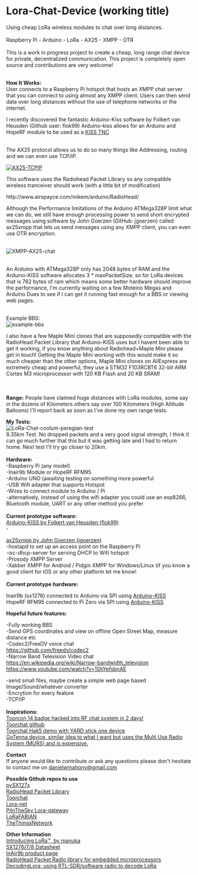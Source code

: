 # Lora-Chat-Device (working title)

<p>Using cheap LoRa wireless modules to chat over long distances.<br><br>
Raspberry Pi - Arduino - LoRa - AX25 - XMPP - OTR<br><br>
This is a work in progress project to create a cheap, long range chat device for private, decentralized communication. This project is completely open source and contributions are very welcome!</p>
<br>
<b>How It Works:</b><br>
User connects to a Raspberry Pi hotspot that hosts an XMPP chat server that you can connect to using almost any XMPP client. Users can then send data over long distances without the use of telephone networks or the internet.

<p>I recently discovered the fantastic Arduino-Kiss software by Folkert van Heusden (Github user: flok99)
Arduino-kiss allows for an Arduino and HopeRF module to be used as a <a href="https://en.wikipedia.org/wiki/KISS_%28TNC%29">KISS TNC </a>

<br>The AX25 protocol allows us to do so many things like Addressing, routing and we can even use TCP/IP.</p>
[![AX25-TCPIP](http://img.youtube.com/vi/Z9LDWIDyYq8/0.jpg)](http://www.youtube.com/watch?v=Z9LDWIDyYq8 "AX25 TCP/IP over LoRa ")
<br>
<p>This software uses the Radiohead Packet Library so any compatible wireless tranceiver should work (with a little bit of modification)<br></p>
http://www.airspayce.com/mikem/arduino/RadioHead/
<br>
<p>Although the Performance limitations of the Arduino ATMega328P limit what we can do, we still have enough processing power to send short encrypted messages using software by John Goerzen (GitHub: jgoerzen) called ax25xmpp that lets us send messages using any XMPP client, you can even use OTR encryption.</p>
<br>
<img src="http://i.imgur.com/iDSmCiD.jpg" alt="XMPP-AX25-chat"> 
<br>
<br>
<p>An Arduino with ATMega328P only has 2048 bytes of RAM and the Arduino-KISS software allocates 3 * maxPacketSize. so for LoRa devices that is 762 bytes of ram which means some better hardware should improve the performance, I'm currently waiting on a few Moteino Megas and Arduino Dues to see if I can get it running fast enough for a BBS or viewing web pages.</p>
<br>
Example BBS:<br>
<img src="https://defacto2.net/file/view/ab31a4" alt="example-bbs">

<br>
<p>I also have a few Maple Mini clones that are supposedly compatible with the RadioHead Packet Library that Arduino-KISS uses but I havent been able to get it working, if you know anything about Radiohead+Maple Mini please get in touch!
Getting the Maple Mini working with this would make it so much cheaper than the other options, Maple Mini clones on AliExpress are extremely cheap and powerful, they use a STM32 F103RCBT6 32-bit ARM Cortex M3 microprocessor with 120 KB Flash and 20 KB SRAM!</p>
<br>
<br>
<b>Range:</b>
People have claimed huge distances with LoRa modules, some say in the dozens of Kilometers others say over 100 Kilometers (High Altitude Balloons) I'll report back as soon as I've done my own range tests.

<b>My Tests:</b>
<br>
<img src="http://i.imgur.com/tjdWeO5.png" alt="LoRa-Chat-coolum-peregian-test"> 
<br>
8.35km Test. No dropped packets and a very good signal strength, I think it can go much further that this but it was getting late and I had to return home. Next test I'll try go closer to 20km.
<br>
<br>
<b>Hardware:</b><br>
-Raspberry Pi (any model)<br>
-Inair9b Module or HopeRF RFM95<br>
-Arduino UNO (awaiting testing on something more powerful<br>
-USB Wifi adapter that supports Hotspot<br>
-Wires to connect module to Arduino / Pi<br>
-alternatively, instead of using the wifi adapter you could use an esp8266, Bluetooth module, UART or any other method you prefer<br>
<br>
<b>Current prototype software:</b>
<br>
<a href="https://github.com/flok99/arduino-kiss
">Arduino-KISS by Folkert van Heusden (flok99)</a>
<br>
-<br>

<a href="https://github.com/jgoerzen/ax25xmpp
">ax25xmpp by John Goerzen (jgoerzen)</a>
<br>
-hostapd to set up an access point on the Raspberry Pi<br>
-isc-dhcp-server for serving DHCP to Wifi hotspot<br>
-Prosody XMPP Server<br>
-Xabber XMPP for Android / Pidgin XMPP for Windows/Linux (if you know a good client for iOS or any other platform let me know!
<br>
<br>
<b>Current prototype hardware:</b>

Inair9b (sx1276) connected to Arduino via SPI using <a href="https://github.com/flok99/arduino-kiss">Arduino-KISS </a>
<br>
HopeRF RFM95 connected to Pi Zero via SPI using <a href="https://github.com/flok99/arduino-kiss">Arduino-KISS </a>

<b>Hopeful future features:</b>

-Fully working BBS<br>
-Send GPS coordinates and view on offline Open Street Map, measure distance etc<br>
-Codec2/FreeDV voice chat<br>
https://github.com/freedv/codec2<br>
-Narrow Band Television Video chat<br>
https://en.wikipedia.org/wiki/Narrow-bandwidth_television<br>
https://www.youtube.com/watch?v=1ShYefsbnAE<br>

-send small files, maybe create a simple web page based Image/Sound/whatever converter<br>
-Encrytion for every feature<br>
-TCP/IP<br>
<br>
<b>Inspirations:</b><br> 
<a href="http://ossmann.blogspot.com.au/2012/10/the-toorcon-14-badge.html">Toorcon 14 badge hacked into RF chat system in 2 days!</a><br>
<a href="https://github.com/hathcox/ToorChat">Toorchat github</a><br>
<a href="https://youtu.be/pkTlTCUeec0?t=622">Toorchat Hak5 demo with YARD stick one device</a><br>
<a href="http://www.gotenna.com/">GoTenna device, similar idea to what I want but uses the Multi Use Radio System (MURS) and is expensive.</a><br>

<b>Contact</b><br>
If anyone would like to contribute or ask any questions please don't hesitate to contact me on danielwmahony@gmail.com

<b>Possible Github repos to use</b><br> 
<a href="https://github.com/mayeranalytics/pySX127x">pySX127x </a><br>
<a href="https://github.com/PaulStoffregen/RadioHead">RadioHead Packet Library</a><br>
<a href="https://github.com/hathcox/ToorChat">Toorchat</a><br>
<a href="https://github.com/Lora-net">Lora-net</a><br>
<a href="https://github.com/PiInTheSky/lora-gateway">PiInTheSky Lora-gateway</a><br>
<a href="https://github.com/telecombretagne/LoRaFABIAN">LoRaFABIAN</a><br>
<a href="https://github.com/TheThingsNetwork/">TheThingsNetwork</a><br>

<b>Other Information</b><br>
<a href="http://www.instructables.com/id/Introducing-LoRa-/?ALLSTEPS">Introducing LoRa™, by manuka </a><br>
<a href="http://www.semtech.com/images/datasheet/sx1276_77_78_79.pdf">SX1276/7/8 Datasheet</a><br>
<a href="http://modtronix.com/inair9b.html">InAir9b product page</a><br>
<a href="http://www.airspayce.com/mikem/arduino/RadioHead/">RadioHead Packet Radio library for embedded microprocessors</a><br>
<a href="https://revspace.nl/DecodingLora">DecodingLora; using RTL-SDR/software radio to decode LoRa</a>
